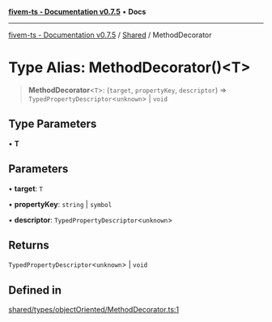 [**fivem-ts - Documentation v0.7.5**](../../../README.md) • **Docs**

***

[fivem-ts - Documentation v0.7.5](../../../README.md) / [Shared](../README.md) / MethodDecorator

# Type Alias: MethodDecorator()\<T\>

> **MethodDecorator**\<`T`\>: (`target`, `propertyKey`, `descriptor`) => `TypedPropertyDescriptor`\<`unknown`\> \| `void`

## Type Parameters

• **T**

## Parameters

• **target**: `T`

• **propertyKey**: `string` \| `symbol`

• **descriptor**: `TypedPropertyDescriptor`\<`unknown`\>

## Returns

`TypedPropertyDescriptor`\<`unknown`\> \| `void`

## Defined in

[shared/types/objectOriented/MethodDecorator.ts:1](https://github.com/Purpose-Dev/fivem-ts/blob/main/src/shared/types/objectOriented/MethodDecorator.ts#L1)
